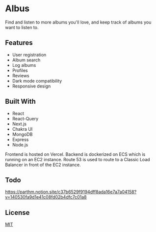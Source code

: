 # Albus

Find and listen to more albums you'll love, and keep track of albums you want to listen to.

## Features
- User registration
- Album search
- Log albums
- Profiles
- Reviews
- Dark mode compatibility
- Responsive design


## Built With
- React
- React-Query
- Next.js
- Chakra UI
- MongoDB
- Express
- Node.js

Frontend is hosted on Vercel. Backend is dockerized on ECS which is running on an EC2 instance. Route 53 is used to route to a Classic Load Balancer in front of the EC2 instance.


## Todo

https://parthm.notion.site/c37b6529f9194dff8ada16e7a7a04158?v=140530fa9d1e41c08fd02b4dfc7c01a8


## License
[MIT](https://github.com/ParthMmm/albus/blob/main/LICENSE)
